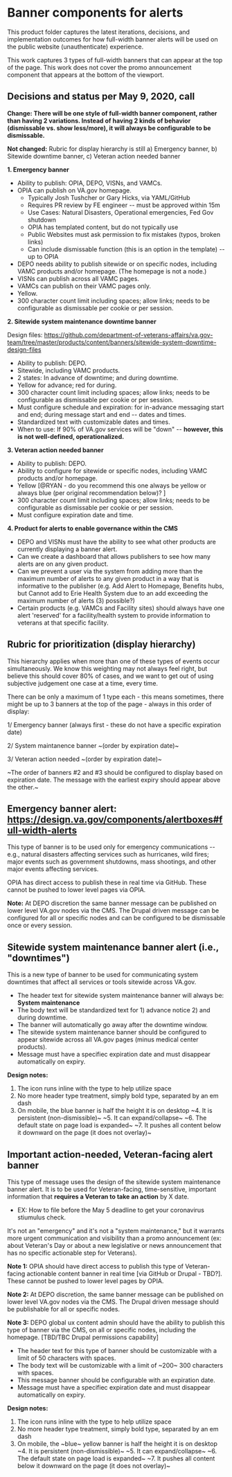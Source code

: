 # Banner components for alerts

This product folder captures the latest iterations, decisions, and implementation outcomes for how full-width banner alerts will be used on the public website (unauthenticate) experience. 

This work captures 3 types of full-width banners that can appear at the top of the page. This work does not cover the promo announcement component that appears at the bottom of the viewport. 

## Decisions and status per May 9, 2020, call

__Change: There will be one style of full-width banner component, rather than having 2 variations. Instead of having 2 kinds of behavior (dismissable vs. show less/more), it will always be configurable to be dismissable.__

__Not changed:__ Rubric for display hierarchy is still a) Emergency banner, b) Sitewide downtime banner, c) Veteran action needed banner


__1. Emergency banner__

- Ability to publish: OPIA, DEPO, VISNs, and VAMCs.
- OPIA can publish on VA.gov homepage.
  - Typically Josh Tushcher  or Gary Hicks, via YAML/GitHub
  - Requires PR review by FE engineer -- must be approved within 15m
  - Use Cases: Natural Disasters, Operational emergencies, Fed Gov shutdown
  - OPIA has templated content, but do not typically use
  - Public Websites must ask permission to fix mistakes (typos, broken links)
  - Can include dismissable function (this is an option in the template) -- up to OPIA
- DEPO needs ability to publish sitewide or on specific nodes, including VAMC products and/or homepage. (The homepage is not a node.)
- VISNs can publish across all VAMC pages.
- VAMCs can publish on their VAMC pages only. 
- Yellow.
- 300 character count limit including spaces; allow links; needs to be configurable as dismissable per cookie or per session. 


__2. Sitewide system maintenance downtime banner__ 

Design files: https://github.com/department-of-veterans-affairs/va.gov-team/tree/master/products/content/banners/sitewide-system-downtime-design-files

- Ability to publish: DEPO.
- Sitewide, including VAMC products. 
- 2 states: In advance of downtime; and during downtime. 
- Yellow for advance; red for during.
- 300 character count limit including spaces; allow links; needs to be configurable as dismissable per cookie or per session.
- Must configure schedule and expiration: for in-advance messaging start and end; during message start and end -- dates and times.
- Standardized text with customizable dates and times. 
- When to use: If 90% of VA.gov services will be "down" -- **however, this is not well-defined, operationalized.**

__3. Veteran action needed banner__ 

- Ability to publish: DEPO.
- Ability to configure for sitewide or specific nodes, including VAMC products and/or homepage. 
- Yellow [@RYAN - do you recommend this one always be yellow or always blue (per original recommendation below)? ] 
- 300 character count limit including spaces; allow links; needs to be configurable as dismissable per cookie or per session.
- Must configure expiration date and time. 

__4. Product for alerts to enable governance within the CMS__

 - DEPO and VISNs must have the ability to see what other products are currently displaying a banner alert.
 - Can we create a dashboard that allows publishers to see how many alerts are on any given product.
 - Can we prevent a user via the system from adding more than the maximum number of alerts to any given product in a way that is informative to the publisher (e.g. Add Alert to Homepage, Benefits hubs, but Cannot add to Erie Health System due to an add exceeding the maximum number of alerts (3) possible?)
 - Certain products (e.g. VAMCs and Facility sites) should always have one alert 'reserved' for a facility/health system to provide information to veterans at that specific facility.


## Rubric for prioritization (display hierarchy)
This hierarchy applies when more than one of these types of events occur simultaneously. We know this weighting may not always feel right, but believe this should cover 80% of cases, and we want to get out of using subjective judgement one case at a time, every time. 

There can be only a maximum of 1 type each - this means sometimes, there might be up to 3 banners at the top of the page - always in this order of display:

1/ Emergency banner (always first - these do not have a specific expiration date)

2/ System maintanence banner ~(order by expiration date)~ 

3/ Veteran action needed ~(order by expiration date)~


~The order of banners #2 and #3 should be configured to display based on expiration date. The message with the earliest expiry should appear above the other.~ 

## Emergency banner alert: https://design.va.gov/components/alertboxes#full-width-alerts

This type of banner is to be used only for emergency communications -- e.g., natural disasters affecting services such as hurricanes, wild fires; major events such as government shutdowns, mass shootings, and other major events affecting services. 

OPIA has direct access to publish these in real time via GitHub. These cannot be pushed to lower level pages via OPIA. 

__Note:__ At DEPO discretion the same banner message can be published on lower level VA.gov nodes via the CMS. The Drupal driven message can be configured for all or specific nodes and can be configured to be dismissable once or every session. 


## Sitewide system maintenance banner alert (i.e., "downtimes")

This is a new type of banner to be used for communicating system downtimes that affect all services or tools sitewide across VA.gov. 

- The header text for sitewide system maintenance banner will always be: __System maintenance__
- The body text will be standardized text for 1) advance notice 2) and during downtime. 
- The banner will automatically go away after the downtime window.
- The sitewide system maintenance banner should be configured to appear sitewide across all VA.gov pages (minus medical center products).
- Message must have a specifiec expiration date and must disappear automatically on expiry. 

__Design notes:__
1. The icon runs inline with the type to help utilize space
2. No more header type treatment, simply bold type, separated by an em dash
3. On mobile, the blue banner is half the height it is on desktop
~4. It is persistent (non-dismissible)~
~5. It can expand/collapse~
~6. The default state on page load is expanded~
~7. It pushes all content below it downward on the page (it does not overlay)~

## Important action-needed, Veteran-facing alert banner

This type of message uses the design of the sitewide system maintenance banner alert. It is to be used for Veteran-facing, time-sensitive, important information that __requires a Veteran to take an action__ by X date. 

- EX: How to file before the May 5 deadline to get your coronavirus stiumulus check.  

It's not an "emergency" and it's not a "system maintenance," but it warrants more urgent communication and visibility than a promo announcement (ex: about Veteran's Day or about a new legislative or news announcement that has no specific actionable step for Veterans). 

__Note 1:__ OPIA should have direct access to publish this type of Veteran-facing actionable content banner in real time [via GitHub or Drupal - TBD?]. These cannot be pushed to lower level pages by OPIA. 

__Note 2:__ At DEPO discretion, the same banner message can be published on lower level VA.gov nodes via the CMS. The Drupal driven message should be publishable for all or specific nodes. 

__Note 3:__ DEPO global ux content admin should have the ability to publish this type of banner via the CMS, on all or specific nodes, including the homepage. [TBD/TBC Drupal permissions capability]

- The header text for this type of banner should be customizable with a limit of 50 characters with spaces.
- The body text will be customizable with a limit of ~200~ 300 characters with spaces.
- This message banner should be configurable with an expiration date.
- Message must have a specifiec expiration date and must disappear automatically on expiry. 

__Design notes:__
1. The icon runs inline with the type to help utilize space
2. No more header type treatment, simply bold type, separated by an em dash
3. On mobile, the ~blue~ yellow banner is half the height it is on desktop
~4. It is persistent (non-dismissible)~
~5. It can expand/collapse~ 
~6. The default state on page load is expanded~
~7. It pushes all content below it downward on the page (it does not overlay)~

